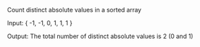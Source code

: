 Count distinct absolute values in a sorted array

Input:  { -1, -1, 0, 1, 1, 1 }

Output: The total number of distinct absolute values is 2 (0 and 1)

